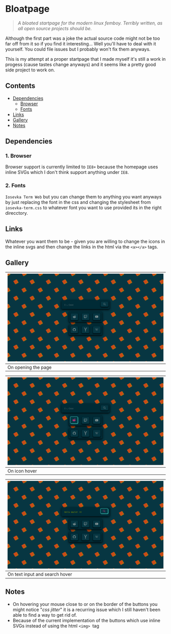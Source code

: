 # Bloatpage

> _A bloated startpage for the modern linux femboy. Terribly written, as all open source projects should be._

Although the first part was a joke the actual source code might not be too far off from it so if you find it interesting... Well you'll have to deal with it yourself. You could file issues but I probably won't fix them anyways.

This is my attempt at a proper startpage that I made myself it's still a work in progess (cause tastes change anyways) and it seems like a pretty good side project to work on.

## Contents

- [Dependencies](#dependencies)
    - [Browser](#browser)
    - [Fonts](#fonts)
- [Links](#links)
- [Gallery](#gallery)
- [Notes](#notes)

## Dependencies

### 1. Browser

Browser support is currently limited to `IE8+` because the homepage uses inline SVGs which I don't think support anything under `IE8`.

### 2. Fonts

`Iosevka Term Web` but you can change them to anything you want anyways by just replacing the font in the css and changing the stylesheet from `iosevka-term.css` to whatever font you want to use provided its in the right direcctory.

## Links

Whatever you want them to be - given you are willing to change the icons in the inline svgs and then change the links in the html via the `<a></a>` tags.

## Gallery

| ![bloatpage](https://raw.githubusercontent.com/iwasElitist/bloatpage/main/screenshots/2022-05-17-072338_1920x1080_scrot.png?raw=true "normal") | 
| --- |
| On opening the page |

| ![bloatpage](https://raw.githubusercontent.com/iwasElitist/bloatpage/main/screenshots/2022-05-17-072504_1920x1080_scrot.png?raw=true "icon hover") |
| --- |
| On icon hover |

| ![bloatpage](https://raw.githubusercontent.com/iwasElitist/bloatpage/main/screenshots/2022-05-17-072800_1920x1080_scrot.png?raw=true "search bar") |
| --- |
| On text input and search hover |

## Notes

- On hovering your mouse close to or on the border of the buttons you might notice "_css jitter_" it is a recurring issue which I still haven't been able to find a way to get rid of.
- Because of the current implementation of the buttons which use inline SVGs instead of using the html `<img> `tag
